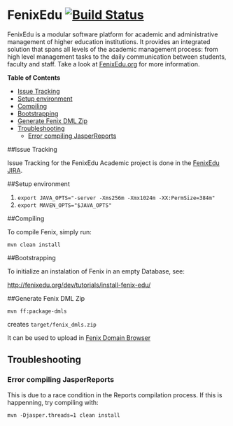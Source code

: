 FenixEdu [![Build Status](https://travis-ci.org/FenixEdu/fenix.png?branch=develop)](https://travis-ci.org/FenixEdu/fenix)
==========

FenixEdu is a modular software platform for academic and administrative management of higher education institutions. It provides an integrated solution that spans all levels of the academic management process: from high level management tasks to the daily communication between students, faculty and staff. Take a look at [FenixEdu.org](http://fenixedu.org/) for more information.

**Table of Contents**

- [Issue Tracking](#issue-tracking)
- [Setup environment](#setup-environment)
- [Compiling](#compiling)
- [Bootstrapping](#bootstrapping)
- [Generate Fenix DML Zip](#generate-fenix-dml-zip)
- [Troubleshooting](#troubleshooting)
	- [Error compiling JasperReports](#error-compiling-jasperreports)


##Issue Tracking

Issue Tracking for the FenixEdu Academic project is done in the [FenixEdu JIRA](https://jira.fenixedu.org/browse/ACADEMIC).

##Setup environment
1. `export JAVA_OPTS="-server -Xms256m -Xmx1024m -XX:PermSize=384m"`
2. `export MAVEN_OPTS="$JAVA_OPTS"`


##Compiling
  
To compile Fenix, simply run:

    mvn clean install
    
##Bootstrapping

To initialize an instalation of Fenix in an empty Database, see: 

http://fenixedu.org/dev/tutorials/install-fenix-edu/

##Generate Fenix DML Zip

    mvn ff:package-dmls

creates `target/fenix_dmls.zip`

It can be used to upload in [Fenix Domain Browser](https://fenix-ashes.ist.utl.pt/fdb)

	
## Troubleshooting

### Error compiling JasperReports

This is due to a race condition in the Reports compilation process. If this is happenning, try compiling with: 

    mvn -Djasper.threads=1 clean install
